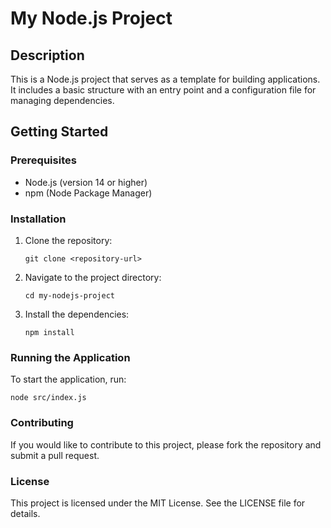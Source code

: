 # My Node.js Project

## Description
This is a Node.js project that serves as a template for building applications. It includes a basic structure with an entry point and a configuration file for managing dependencies.

## Getting Started

### Prerequisites
- Node.js (version 14 or higher)
- npm (Node Package Manager)

### Installation
1. Clone the repository:
   ```
   git clone <repository-url>
   ```
2. Navigate to the project directory:
   ```
   cd my-nodejs-project
   ```
3. Install the dependencies:
   ```
   npm install
   ```

### Running the Application
To start the application, run:
```
node src/index.js
```

### Contributing
If you would like to contribute to this project, please fork the repository and submit a pull request.

### License
This project is licensed under the MIT License. See the LICENSE file for details.